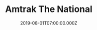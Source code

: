 ---
collection_archive: false
collection_awards: []
collection_category:
  - Portraits
  - Environments
  - Travel
  - Reportage
  - Color
  - Uniquely American
collection_content: >-
  These works showcase the Sunset Limited train between Palm Springs and Yuma
  with stops at Joshua Tree National Park, Anza Borrego California State Park,
  The Salton Sea, Salvation Mountain, East Jesus, and the Imperial Sand Dunes.


  Released during the Covid-19 shutdown, this portfolio highlights some of the
  things I am currently missing the most – travel, being out in the American
  West, conversation with fellow travelers, and desert spring flowers. As
  Americans, we cherish our freedom of mobility and liberty which is ultimately
  the ethos of the west. That same identity thrives on isolation paired with a
  strong desire of community, all while surviving in a challenging landscape.
  The exact thing we are currently called upon to do.


  Shot last year, I invited my folks along during my mom’s spring break so she
  could see her first “super bloom.” ⁠
collection_cover: 'https://d1sf55qlb7p6hz.cloudfront.net/sunset-limited-28.jpg'
collection_cover_mobile: 'https://d1sf55qlb7p6hz.cloudfront.net/verticalcovers-12.jpg'
collection_description: >-
  These works showcase the Sunset Limited train between Palm Springs and Yuma
  with stops at Joshua Tree National Park, Anza Borrego California State Park,
  The Salton Sea, Salvation Mountain, East Jesus, and the Imperial Sand Dunes.
collection_description_alignment: left
collection_exhibition: []
collection_filter: Commissioned + Stock
collection_hidden: false
collection_meta: Palm Springs to Yuma On The Sunset Limited
collection_press: []
collection_preview:
  - 'https://d1sf55qlb7p6hz.cloudfront.net/amtrak_sunsetlimited_covers-3.jpg'
  - 'https://d1sf55qlb7p6hz.cloudfront.net/amtrak_sunsetlimited_covers-1.jpg'
  - 'https://d1sf55qlb7p6hz.cloudfront.net/amtrak_sunsetlimited_covers-2.jpg'
  - 'https://d1sf55qlb7p6hz.cloudfront.net/amtrak_sunsetlimited_covers-4.jpg'
  - 'https://d1sf55qlb7p6hz.cloudfront.net/amtrak_sunsetlimited_covers-5.jpg'
  - 'https://d1sf55qlb7p6hz.cloudfront.net/amtrak_sunsetlimited_covers-6.jpg'
cover_image: 'https://d1sf55qlb7p6hz.cloudfront.net/social-38.jpg'
date: 2019-08-01T07:00:00.000Z
layout: blocks
logo: ''
navigation_theme: white
page: /collections/amtrak-sunset-limited
px_extra: true
slug: sunsetlimited
theme_color: 'E3E7EB'
theme_color_all_works: 'FF7572'
title: Amtrak The National
collection_blocks:
  - _bookshop_name: collections/media-row-start
    row_alignment: between
  - _bookshop_name: collections/media-element
    block: media-element
    color: 'F2F1DB'
    image: 'https://d1sf55qlb7p6hz.cloudfront.net/sunset-limited-1.jpg'
    margin_left: 35
    margin_right: ''
    margin_y: '100'
    template: block-media-element
    width: '50'
  - _bookshop_name: collections/media-row
    row_alignment: between
  - _bookshop_name: collections/media-element
    block: media-element
    color: 'F4E6D6'
    image: 'https://d1sf55qlb7p6hz.cloudfront.net/sunset-limited-2.jpg'
    margin_left: 15
    margin_right: ''
    margin_y: '100'
    template: block-media-element
    width: '50'
  - _bookshop_name: collections/media-row
    row_alignment: between
  - _bookshop_name: collections/media-element
    block: media-element
    color: 'A7D2F0'
    image: 'https://d1sf55qlb7p6hz.cloudfront.net/sunset-limited-3.jpg'
    margin_left: 5
    margin_right: ''
    margin_y: '200'
    template: block-media-element
    width: '20'
  - _bookshop_name: collections/media-element
    block: media-element
    color: 'FAE0B4'
    image: 'https://d1sf55qlb7p6hz.cloudfront.net/sunset-limited-4.jpg'
    margin_left: ''
    margin_right: 5
    margin_y: '500'
    template: block-media-element
    width: '60'
  - _bookshop_name: collections/media-row
    row_alignment: between
  - _bookshop_name: collections/media-element
    block: media-element
    color: 'E8EDC6'
    image: 'https://d1sf55qlb7p6hz.cloudfront.net/sunset-limited-5.jpg'
    margin_left: 20
    margin_right: ''
    margin_y: '100'
    template: block-media-element
    width: '40'
  - _bookshop_name: collections/media-row
    row_alignment: between
  - _bookshop_name: collections/media-element
    block: media-element
    color: 'FFEACA'
    image: 'https://d1sf55qlb7p6hz.cloudfront.net/sunset-limited-7.jpg'
    margin_left: 10
    margin_right: ''
    margin_y: '500'
    template: block-media-element
    width: '30'
  - _bookshop_name: collections/media-element
    block: media-element
    color: 'D5EFE4'
    image: 'https://d1sf55qlb7p6hz.cloudfront.net/sunset-limited-6.jpg'
    margin_right: 10
    margin_y: '100'
    template: block-media-element
    width: '40'
  - _bookshop_name: collections/media-row
    row_alignment: between
  - _bookshop_name: collections/media-element
    block: media-element
    color: 'F9D8C5'
    image: 'https://d1sf55qlb7p6hz.cloudfront.net/sunset-limited-8.jpg'
    margin_left: 35
    margin_right: ''
    margin_y: '100'
    template: block-media-element
    width: '60'
  - _bookshop_name: collections/media-row
    row_alignment: between
  - _bookshop_name: collections/media-element
    block: media-element
    color: 'E6E9E8'
    image: 'https://d1sf55qlb7p6hz.cloudfront.net/sunset-limited-9.jpg'
    margin_left: 10
    margin_y: '100'
    template: block-media-element
    width: '33'
  - _bookshop_name: collections/media-element
    block: media-element
    color: 'F1E9DC'
    image: 'https://d1sf55qlb7p6hz.cloudfront.net/sunset-limited-10.jpg'
    margin_left: ''
    margin_right: 5
    margin_y: '300'
    template: block-media-element
    width: '40'
  - _bookshop_name: collections/media-row
    row_alignment: between
  - _bookshop_name: collections/media-element
    block: media-element
    color: 'DFEDF4'
    image: 'https://d1sf55qlb7p6hz.cloudfront.net/sunset-limited-11.jpg'
    margin_left: 25
    margin_y: '100'
    template: block-media-element
    width: '50'
  - _bookshop_name: collections/media-row
    row_alignment: between
  - _bookshop_name: collections/media-element
    block: media-element
    color: 'E4CAA9'
    image: 'https://d1sf55qlb7p6hz.cloudfront.net/sunset-limited-12.jpg'
    margin_left: 5
    margin_right: ''
    margin_y: '100'
    template: block-media-element
    width: '30'
  - _bookshop_name: collections/media-element
    block: media-element
    color: 'F4EEE3'
    image: 'https://d1sf55qlb7p6hz.cloudfront.net/sunset-limited-13.jpg'
    margin_right: 15
    margin_y: '300'
    template: block-media-element
    width: '40'
  - _bookshop_name: collections/media-row
    row_alignment: between
  - _bookshop_name: collections/media-element
    block: media-element
    color: 'EBDFE9'
    image: 'https://d1sf55qlb7p6hz.cloudfront.net/sunset-limited-14.jpg'
    margin_left: 20
    margin_y: '100'
    template: block-media-element
    width: '60'
  - _bookshop_name: collections/media-row
    row_alignment: between
  - _bookshop_name: collections/media-element
    block: media-element
    color: 'F3DFD8'
    image: 'https://d1sf55qlb7p6hz.cloudfront.net/sunset-limited-15.jpg'
    margin_left: 5
    margin_right: ''
    margin_y: '100'
    template: block-media-element
    width: '30'
  - _bookshop_name: collections/media-element
    block: media-element
    color: 'E4ECF4'
    image: 'https://d1sf55qlb7p6hz.cloudfront.net/sunset-limited-16.jpg'
    margin_right: 5
    margin_y: '400'
    template: block-media-element
    width: '50'
  - _bookshop_name: collections/media-row
    row_alignment: between
  - _bookshop_name: collections/media-element
    block: media-element
    color: 'FFE6C0'
    image: 'https://d1sf55qlb7p6hz.cloudfront.net/sunset-limited-17.jpg'
    margin_left: 35
    margin_right: ''
    margin_y: '100'
    template: block-media-element
    width: '40'
  - _bookshop_name: collections/media-row
    row_alignment: between
  - _bookshop_name: collections/media-element
    block: media-element
    color: 'FFE3EC'
    image: 'https://d1sf55qlb7p6hz.cloudfront.net/sunset-limited-19.jpg'
    margin_left: 20
    margin_right: ''
    margin_y: '100'
    template: block-media-element
    width: '60'
  - _bookshop_name: collections/media-row
    row_alignment: between
  - _bookshop_name: collections/media-element
    block: media-element
    color: 'FFE3CC'
    image: 'https://d1sf55qlb7p6hz.cloudfront.net/sunset-limited-20.jpg'
    margin_left: 10
    margin_right: ''
    margin_y: '100'
    template: block-media-element
    width: '20'
  - _bookshop_name: collections/media-element
    block: media-element
    color: 'E7F6F4'
    image: 'https://d1sf55qlb7p6hz.cloudfront.net/sunset-limited-18.jpg'
    margin_left: ''
    margin_right: 25
    margin_y: '300'
    template: block-media-element
    width: '40'
  - _bookshop_name: collections/media-row
    row_alignment: between
  - _bookshop_name: collections/media-element
    block: media-element
    color: 'DBD2D8'
    image: 'https://d1sf55qlb7p6hz.cloudfront.net/sunset-limited-21.jpg'
    margin_left: 10
    margin_y: '100'
    template: block-media-element
    width: '30'
  - _bookshop_name: collections/media-element
    block: media-element
    color: 'E9F0F7'
    image: 'https://d1sf55qlb7p6hz.cloudfront.net/sunset-limited-22.jpg'
    margin_left: ''
    margin_right: 5
    margin_y: '400'
    template: block-media-element
    width: '50'
  - _bookshop_name: collections/media-row
    row_alignment: between
  - _bookshop_name: collections/media-element
    block: media-element
    color: 'DFECEA'
    image: 'https://d1sf55qlb7p6hz.cloudfront.net/sunset-limited-23.jpg'
    margin_left: 25
    margin_y: '100'
    template: block-media-element
    width: '50'
  - _bookshop_name: collections/media-row
    row_alignment: between
  - _bookshop_name: collections/media-element
    block: media-element
    color: '4C2323'
    image: 'https://d1sf55qlb7p6hz.cloudfront.net/sunset-limited-24.jpg'
    margin_left: 15
    margin_right: ''
    margin_y: '100'
    template: block-media-element
    width: '33'
  - _bookshop_name: collections/media-element
    block: media-element
    color: 'BEB6CC'
    image: 'https://d1sf55qlb7p6hz.cloudfront.net/sunset-limited-25.jpg'
    margin_left: ''
    margin_y: '300'
    template: block-media-element
    width: '40'
  - _bookshop_name: collections/media-row
    row_alignment: between
  - _bookshop_name: collections/media-element
    block: media-element
    color: 'E9D5D0'
    image: 'https://d1sf55qlb7p6hz.cloudfront.net/sunset-limited-26.jpg'
    margin_left: 30
    margin_right: ''
    margin_y: '100'
    template: block-media-element
    width: '50'
  - _bookshop_name: collections/media-row
    row_alignment: between
  - _bookshop_name: collections/media-element
    block: media-element
    color: '756B75'
    image: 'https://d1sf55qlb7p6hz.cloudfront.net/sunset-limited-27.jpg'
    margin_left: 10
    margin_right: ''
    margin_y: '100'
    template: block-media-element
    width: '40'
  - _bookshop_name: collections/media-row
    row_alignment: between
  - _bookshop_name: collections/media-element
    block: media-element
    color: 'F5E6D8'
    image: 'https://d1sf55qlb7p6hz.cloudfront.net/sunset-limited-28.jpg'
    margin_left: 20
    margin_right: ''
    margin_y: '100'
    template: block-media-element
    width: '60'
  - _bookshop_name: collections/media-row-end

---